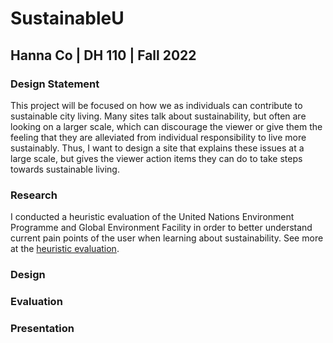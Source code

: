 # SustainableU

## Hanna Co | DH 110 | Fall 2022

### Design Statement
This project will be focused on how we as individuals can contribute to sustainable city living. Many sites talk about sustainability, but often are looking on a larger scale, which can discourage the viewer or give them the feeling that they are alleviated from individual responsibility to live more sustainably. Thus, I want to design a site that explains these issues at a large scale, but gives the viewer action items they can do to take steps towards sustainable living.

### Research
I conducted a heuristic evaluation of the United Nations Environment Programme and Global Environment Facility in order to better understand current pain points of the user when learning about sustainability. See more at the [heuristic evaluation](https://github.com/hannaco/DH110/blob/main/Assignment1/README.md).


### Design

### Evaluation

### Presentation
